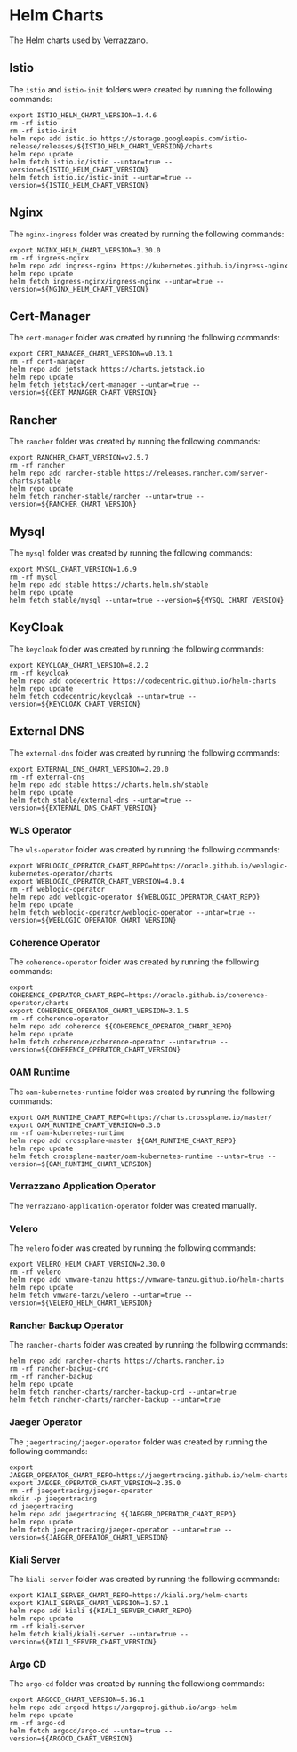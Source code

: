 # Helm Charts

The Helm charts used by Verrazzano.

## Istio

The `istio` and `istio-init` folders were created by running the following commands:

```shell
export ISTIO_HELM_CHART_VERSION=1.4.6
rm -rf istio
rm -rf istio-init
helm repo add istio.io https://storage.googleapis.com/istio-release/releases/${ISTIO_HELM_CHART_VERSION}/charts
helm repo update
helm fetch istio.io/istio --untar=true --version=${ISTIO_HELM_CHART_VERSION}
helm fetch istio.io/istio-init --untar=true --version=${ISTIO_HELM_CHART_VERSION}
```

## Nginx

The `nginx-ingress` folder was created by running the following commands:

```shell
export NGINX_HELM_CHART_VERSION=3.30.0
rm -rf ingress-nginx
helm repo add ingress-nginx https://kubernetes.github.io/ingress-nginx
helm repo update
helm fetch ingress-nginx/ingress-nginx --untar=true --version=${NGINX_HELM_CHART_VERSION}
```

## Cert-Manager

The `cert-manager` folder was created by running the following commands:

```shell
export CERT_MANAGER_CHART_VERSION=v0.13.1
rm -rf cert-manager
helm repo add jetstack https://charts.jetstack.io
helm repo update
helm fetch jetstack/cert-manager --untar=true --version=${CERT_MANAGER_CHART_VERSION}
```

## Rancher

The `rancher` folder was created by running the following commands:

```shell
export RANCHER_CHART_VERSION=v2.5.7
rm -rf rancher
helm repo add rancher-stable https://releases.rancher.com/server-charts/stable
helm repo update
helm fetch rancher-stable/rancher --untar=true --version=${RANCHER_CHART_VERSION}
```

## Mysql

The `mysql` folder was created by running the following commands:

```shell
export MYSQL_CHART_VERSION=1.6.9
rm -rf mysql
helm repo add stable https://charts.helm.sh/stable
helm repo update
helm fetch stable/mysql --untar=true --version=${MYSQL_CHART_VERSION}
```

## KeyCloak

The `keycloak` folder was created by running the following commands:

```shell
export KEYCLOAK_CHART_VERSION=8.2.2
rm -rf keycloak
helm repo add codecentric https://codecentric.github.io/helm-charts
helm repo update
helm fetch codecentric/keycloak --untar=true --version=${KEYCLOAK_CHART_VERSION}
```

## External DNS

The `external-dns` folder was created by running the following commands:

```shell
export EXTERNAL_DNS_CHART_VERSION=2.20.0
rm -rf external-dns
helm repo add stable https://charts.helm.sh/stable
helm repo update
helm fetch stable/external-dns --untar=true --version=${EXTERNAL_DNS_CHART_VERSION}
```

### WLS Operator

The `wls-operator` folder was created by running the following commands:

```shell
export WEBLOGIC_OPERATOR_CHART_REPO=https://oracle.github.io/weblogic-kubernetes-operator/charts
export WEBLOGIC_OPERATOR_CHART_VERSION=4.0.4
rm -rf weblogic-operator
helm repo add weblogic-operator ${WEBLOGIC_OPERATOR_CHART_REPO}
helm repo update
helm fetch weblogic-operator/weblogic-operator --untar=true --version=${WEBLOGIC_OPERATOR_CHART_VERSION}
```

### Coherence Operator

The `coherence-operator` folder was created by running the following commands:

```shell
export COHERENCE_OPERATOR_CHART_REPO=https://oracle.github.io/coherence-operator/charts
export COHERENCE_OPERATOR_CHART_VERSION=3.1.5
rm -rf coherence-operator
helm repo add coherence ${COHERENCE_OPERATOR_CHART_REPO}
helm repo update
helm fetch coherence/coherence-operator --untar=true --version=${COHERENCE_OPERATOR_CHART_VERSION}
```

### OAM Runtime

The `oam-kubernetes-runtime` folder was created by running the following commands:

```shell
export OAM_RUNTIME_CHART_REPO=https://charts.crossplane.io/master/
export OAM_RUNTIME_CHART_VERSION=0.3.0
rm -rf oam-kubernetes-runtime
helm repo add crossplane-master ${OAM_RUNTIME_CHART_REPO}
helm repo update
helm fetch crossplane-master/oam-kubernetes-runtime --untar=true --version=${OAM_RUNTIME_CHART_VERSION}
```

### Verrazzano Application Operator

The `verrazzano-application-operator` folder was created manually.

### Velero

The `velero` folder was created by running the following commands:

```shell
export VELERO_HELM_CHART_VERSION=2.30.0
rm -rf velero
helm repo add vmware-tanzu https://vmware-tanzu.github.io/helm-charts
helm repo update
helm fetch vmware-tanzu/velero --untar=true --version=${VELERO_HELM_CHART_VERSION}
```

### Rancher Backup Operator

The `rancher-charts` folder was created by running the following commands:

```shell
helm repo add rancher-charts https://charts.rancher.io
rm -rf rancher-backup-crd
rm -rf rancher-backup
helm repo update
helm fetch rancher-charts/rancher-backup-crd --untar=true
helm fetch rancher-charts/rancher-backup --untar=true
```

### Jaeger Operator

The `jaegertracing/jaeger-operator` folder was created by running the following commands:

```shell
export JAEGER_OPERATOR_CHART_REPO=https://jaegertracing.github.io/helm-charts
export JAEGER_OPERATOR_CHART_VERSION=2.35.0
rm -rf jaegertracing/jaeger-operator
mkdir -p jaegertracing
cd jaegertracing
helm repo add jaegertracing ${JAEGER_OPERATOR_CHART_REPO}
helm repo update
helm fetch jaegertracing/jaeger-operator --untar=true --version=${JAEGER_OPERATOR_CHART_VERSION}
```

### Kiali Server

The `kiali-server` folder was created by running the following commands:

```shell
export KIALI_SERVER_CHART_REPO=https://kiali.org/helm-charts
export KIALI_SERVER_CHART_VERSION=1.57.1
helm repo add kiali ${KIALI_SERVER_CHART_REPO}
helm repo update
rm -rf kiali-server
helm fetch kiali/kiali-server --untar=true --version=${KIALI_SERVER_CHART_VERSION}
```

### Argo CD

The `argo-cd` folder was created by running the followiong commands:

```shell
export ARGOCD_CHART_VERSION=5.16.1
helm repo add argocd https://argoproj.github.io/argo-helm
helm repo update
rm -rf argo-cd
helm fetch argocd/argo-cd --untar=true --version=${ARGOCD_CHART_VERSION}
```